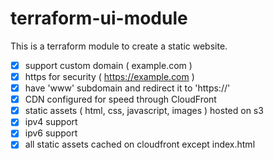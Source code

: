 # terraform-ui-module

This is a terraform module to create a static website.

 - [x] support custom domain ( example.com )
 - [x] https for security ( https://example.com )
 - [x] have 'www' subdomain and redirect it to 'https://'
 - [x] CDN configured for speed through CloudFront
 - [x] static assets ( html, css, javascript, images ) hosted on s3
 - [x] ipv4 support
 - [x] ipv6 support
 - [x] all static assets cached on cloudfront except index.html
